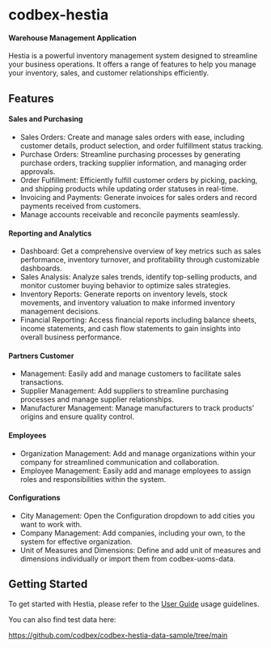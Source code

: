 # codbex-hestia
#### Warehouse Management Application

Hestia is a powerful inventory management system designed to streamline your business operations. It offers a range of features to help you manage your inventory, sales, and customer relationships efficiently.

## Features 
#### Sales and Purchasing 
- Sales Orders: Create and manage sales orders with ease, including customer details, product selection, and order fulfillment status tracking. 
- Purchase Orders: Streamline purchasing processes by generating purchase orders, tracking supplier information, and managing order approvals. 
- Order Fulfillment: Efficiently fulfill customer orders by picking, packing, and shipping products while updating order statuses in real-time. 
- Invoicing and Payments: Generate invoices for sales orders and record payments received from customers. 
- Manage accounts receivable and reconcile payments seamlessly. 
#### Reporting and Analytics 
- Dashboard: Get a comprehensive overview of key metrics such as sales performance, inventory turnover, and profitability through customizable dashboards. 
- Sales Analysis: Analyze sales trends, identify top-selling products, and monitor customer buying behavior to optimize sales strategies. 
- Inventory Reports: Generate reports on inventory levels, stock movements, and inventory valuation to make informed inventory management decisions. 
- Financial Reporting: Access financial reports including balance sheets, income statements, and cash flow statements to gain insights into overall business performance.
#### Partners Customer 
- Management: Easily add and manage customers to facilitate sales transactions. 
- Supplier Management: Add suppliers to streamline purchasing processes and manage supplier relationships. 
- Manufacturer Management: Manage manufacturers to track products' origins and ensure quality control. 
#### Employees 
- Organization Management: Add and manage organizations within your company for streamlined communication and collaboration. 
- Employee Management: Easily add and manage employees to assign roles and responsibilities within the system. 
#### Configurations 
- City Management: Open the Configuration dropdown to add cities you want to work with. 
- Company Management: Add companies, including your own, to the system for effective organization. 
- Unit of Measures and Dimensions: Define and add unit of measures and dimensions individually or import them from codbex-uoms-data. 

## Getting Started 
To get started with Hestia, please refer to the [User Guide](https://github.com/codbex/codbex-hestia/wiki/User-Guide) usage guidelines.

You can also find test data here:

https://github.com/codbex/codbex-hestia-data-sample/tree/main
